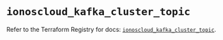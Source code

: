 # `ionoscloud_kafka_cluster_topic`

Refer to the Terraform Registry for docs: [`ionoscloud_kafka_cluster_topic`](https://registry.terraform.io/providers/ionos-cloud/ionoscloud/6.7.3/docs/resources/kafka_cluster_topic).
